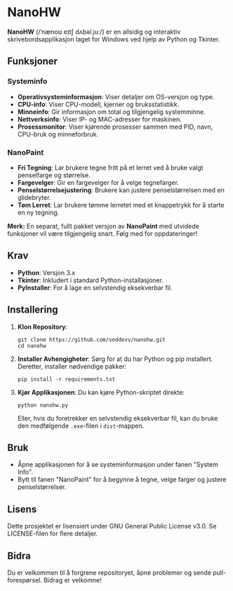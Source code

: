 # NanoHW

**NanoHW** (/ˈnænoʊ eɪtʃ dʌbəl.juː/) er en allsidig og interaktiv skrivebordsapplikasjon laget for Windows ved hjelp av Python og Tkinter.

## Funksjoner

### Systeminfo
- **Operativsysteminformasjon**: Viser detaljer om OS-versjon og type.
- **CPU-info**: Viser CPU-modell, kjerner og bruksstatistikk.
- **Minneinfo**: Gir informasjon om total og tilgjengelig systemminne.
- **Nettverksinfo**: Viser IP- og MAC-adresser for maskinen.
- **Prosessmonitor**: Viser kjørende prosesser sammen med PID, navn, CPU-bruk og minneforbruk.

### NanoPaint
- **Fri Tegning**: Lar brukere tegne fritt på et lerret ved å bruke valgt penselfarge og størrelse.
- **Fargevelger**: Gir en fargevelger for å velge tegnefarger.
- **Penselstørrelsejustering**: Brukere kan justere penselstørrelsen med en glidebryter.
- **Tøm Lerret**: Lar brukere tømme lerretet med et knappetrykk for å starte en ny tegning.

**Merk:** En separat, fullt pakket versjon av **NanoPaint** med utvidede funksjoner vil være tilgjengelig snart. Følg med for oppdateringer!

## Krav
- **Python**: Versjon 3.x
- **Tkinter**: Inkludert i standard Python-installasjoner.
- **PyInstaller**: For å lage en selvstendig eksekverbar fil.

## Installering

1. **Klon Repository**:
   ```
   git clone https://github.com/veddevv/nanohw.git
   cd nanohw
   ```

2. **Installer Avhengigheter**:
   Sørg for at du har Python og pip installert. Deretter, installer nødvendige pakker:
   ```
   pip install -r requirements.txt
   ```

3. **Kjør Applikasjonen**:
   Du kan kjøre Python-skriptet direkte:
   ```
   python nanohw.py
   ```

   Eller, hvis du foretrekker en selvstendig eksekverbar fil, kan du bruke den medfølgende `.exe`-filen i `dist`-mappen.

## Bruk

- Åpne applikasjonen for å se systeminformasjon under fanen "System Info".
- Bytt til fanen "NanoPaint" for å begynne å tegne, velge farger og justere penselstørrelser.

## Lisens

Dette prosjektet er lisensiert under GNU General Public License v3.0. Se LICENSE-filen for flere detaljer.

## Bidra

Du er velkommen til å forgrene repositoryet, åpne problemer og sende pull-forespørsel. Bidrag er velkomne!
